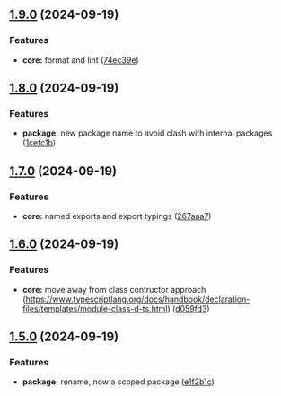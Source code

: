 ## [1.9.0](https://github.com/lumoflo/cf-images-lib/compare/v1.8.0...v1.9.0) (2024-09-19)


### Features

* **core:** format and lint ([74ec39e](https://github.com/lumoflo/cf-images-lib/commit/74ec39e072e15fa8f137151ed33d95e25ef01c51))

## [1.8.0](https://github.com/lumoflo/cf-images-lib/compare/v1.7.0...v1.8.0) (2024-09-19)


### Features

* **package:** new package name to avoid clash with internal packages ([1cefc1b](https://github.com/lumoflo/cf-images-lib/commit/1cefc1b8c07fdb6016d1b306a39424dd0d0e7238))

## [1.7.0](https://github.com/lumoflo/cf-images-lib/compare/v1.6.0...v1.7.0) (2024-09-19)


### Features

* **core:** named exports and export typings ([267aaa7](https://github.com/lumoflo/cf-images-lib/commit/267aaa728812f638cc4df567c8352794a7012d58))

## [1.6.0](https://github.com/lumoflo/cf-images-lib/compare/v1.5.0...v1.6.0) (2024-09-19)


### Features

* **core:** move away from class contructor approach (https://www.typescriptlang.org/docs/handbook/declaration-files/templates/module-class-d-ts.html) ([d059fd3](https://github.com/lumoflo/cf-images-lib/commit/d059fd354ad8fbff5c9073e9a2413c74881977a6))

## [1.5.0](https://github.com/lumoflo/cf-images-lib/compare/v1.4.0...v1.5.0) (2024-09-19)


### Features

* **package:** rename, now a scoped package ([e1f2b1c](https://github.com/lumoflo/cf-images-lib/commit/e1f2b1cc42d2c1b7be1e4b36eddc7a953b60eb2a))


